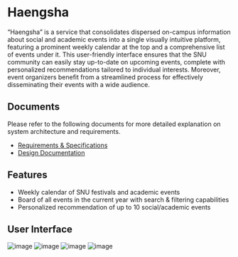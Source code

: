 # Haengsha

“Haengsha” is a service that consolidates dispersed on-campus information about social and academic events into a single visually intuitive platform, featuring a prominent weekly calendar at the top and a comprehensive list of events under it. This user-friendly interface ensures that the SNU community can easily stay up-to-date on upcoming events, complete with personalized recommendations tailored to individual interests. Moreover, event organizers benefit from a streamlined process for effectively disseminating their events with a wide audience.

## Documents

Please refer to the following documents for more detailed explanation on system architecture and requirements.
- [Requirements & Specifications](https://github.com/snuhcs-course/swpp-2023-project-team-14/wiki/Requirements-&-Specifications)
- [Design Documentation](https://github.com/snuhcs-course/swpp-2023-project-team-14/wiki/Design-Documentation)


## Features

- Weekly calendar of SNU festivals and academic events
- Board of all events in the current year with search & filtering capabilities
- Personalized recommendation of up to 10 social/academic events

## User Interface

![image](https://github.com/Songmin17/swpp-2023-project-team-14/assets/69232608/d1b39d66-c26b-4e42-bc52-dd02f1138748)
![image](https://github.com/Songmin17/swpp-2023-project-team-14/assets/69232608/d7872ce3-0adf-40ee-9eaf-a5568f1276de)
![image](https://github.com/Songmin17/swpp-2023-project-team-14/assets/69232608/ba57ead4-86f7-42e6-b221-480dc31862d1)
![image](https://github.com/Songmin17/swpp-2023-project-team-14/assets/69232608/44b958bc-3807-4e61-90cc-e7f5d64973b0)

